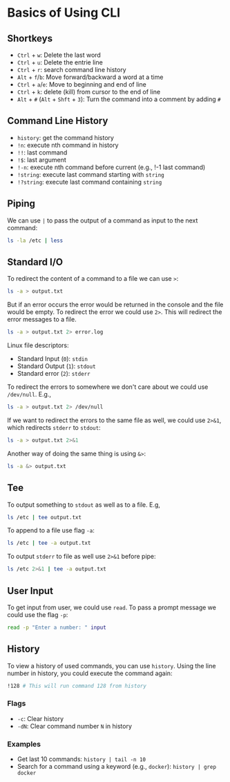 # Basics of Using CLI

## Shortkeys

- `Ctrl` + `w`: Delete the last word
- `Ctrl` + `u`: Delete the entrie line
- `Ctrl` + `r`: search command line history
- `Alt` + `f`/`b`: Move forward/backward a word at a time
- `Ctrl` + `a`/`e`: Move to beginning and end of line
- `Ctrl` + `k`: delete (kill) from cursor to the end of line
- `Alt` + `#` (`Alt` + `Shft` + `3`): Turn the command into a comment by adding `#`

## Command Line History

- `history`: get the command history
- `!n`: execute nth command in history
- `!!`: last command
- `!$`: last argument
- `!-n`: execute nth command before current (e.g., !-1 last command)
- `!string`: execute last command starting with `string`
- `!?string`: execute last command containing `string`

## Piping

We can use `|` to pass the output of a command as input to the next command:

```bash
ls -la /etc | less
```

## Standard I/O

To redirect the content of a command to a file we can use `>`:

```bash
ls -a > output.txt
```

But if an error occurs the error would be returned in the console and the file would be empty. To redirect the error we could use `2>`. This will redirect the error messages to a file.

```bash
ls -a > output.txt 2> error.log
```

Linux file descriptors:

- Standard Input (`0`): `stdin`
- Standard Output (`1`): `stdout`
- Standard error (`2`): `stderr`

To redirect the errors to somewhere we don't care about we could use `/dev/null`. E.g.,

```bash
ls -a > output.txt 2> /dev/null
```

If we want to redirect the errors to the same file as well, we could use `2>&1`, which redirects `stderr` to `stdout`:

```bash
ls -a > output.txt 2>&1
```

Another way of doing the same thing is using `&>`:

```bash
ls -a &> output.txt
```

## Tee

To output something to `stdout` as well as to a file. E.g,

```bash
ls /etc | tee output.txt
```

To append to a file use flag `-a`:

```bash
ls /etc | tee -a output.txt
```

To output `stderr` to file as well use `2>&1` before pipe:

```bash
ls /etc 2>&1 | tee -a output.txt
```

## User Input

To get input from user, we could use `read`. To pass a prompt message we could use the flag `-p`:

```bash
read -p "Enter a number: " input
```

## History

To view a history of used commands, you can use `history`.
Using the line number in history, you could execute the command again:

```bash
!128 # This will run command 128 from history
```

### Flags

- `-c`: Clear history
- `-dN`: Clear command number `N` in history

### Examples

- Get last 10 commands: `history | tail -n 10`
- Search for a command using a keyword (e.g., `docker`): `history | grep docker`
